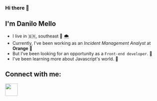 ### Hi there 👋

## I'm Danilo Mello

- I live in 🇧🇷, southeast :cold_face: 🌨️
- Currently, I've been working as an _Incident Management Analyst_ at __Orange__ 🍊
- But I’ve been looking for an opportunity as a `Front-end developer`. 👀
- I've been learning more about Javascript's world. 🌱

## Connect with me:
<a href="https://www.linkedin.com/in/danilo-mello-257a15145/" target="_blank">
  <img align="center" heigh="30" width="40" src="https://cdn.jsdelivr.net/npm/simple-icons@3.13.0/icons/linkedin.svg">
</a>


<!---
daniluus/daniluus is a ✨ special ✨ repository because its `README.md` (this file) appears on your GitHub profile.
You can click the Preview link to take a look at your changes.
--->
